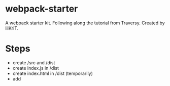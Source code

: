 # webpack-starter

A webpack starter kit. Following along the tutorial from Traversy.
Created by lilKriT.

# Steps

- create /src and /dist
- create index.js in /dist
- create index.html in /dist (temporarily)
- add <script> in the html
- `npm init -y`
- `npm i -D webpack webpack-cli`
- add a build script `build: "webpack"` (you can add --mode)
- create webpack.config.js (like in example)
- add loaders
- example, `npm i -D sass style-loader css-loader sass-loader` (only if you use sass though)
- import the css file in index.js
- install html webpack plugin `npm i -D html-webpack-plugin`
- add it to the config
- create template html file
- for caching, add `[contenthash]` to the file name
- add `"dev": "webpack serve"` script (careful, it runs files from the memory)
- install webpack-dev-server `npm i -D webpack-dev-server`
- add webpack-dev-server config in webpack.config
- add `clean: true` to output
- add source maps (good for debugging). `devtool: "source-map"` (or inline-source-map)
- optional: install babel-loader and @babel/core @babel/preset-env and add a module rule for it.
- add assets to /src/assets
- add loader module: rules. (no need to install anything)
- add `assetModuleFilename: "[name][ext]",` to output
- optionally, `npm i -D webpack-bundle-analyzer`, then add it as a plugin
